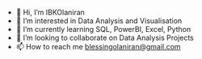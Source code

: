 - 👋 Hi, I’m IBKOlaniran
- 👀 I’m interested in Data Analysis and Visualisation
- 🌱 I’m currently learning SQL, PowerBI, Excel, Python
- 💞️ I’m looking to collaborate on Data Analysis Projects
- 📫 How to reach me blessingolaniran@gmail.com

<!---
IBKOlaniran/IBKOlaniran is a ✨ special ✨ repository because its `README.md` (this file) appears on your GitHub profile.
You can click the Preview link to take a look at your changes.
--->
